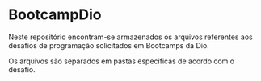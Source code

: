 # BootcampDio

Neste repositório encontram-se armazenados os arquivos referentes aos desafios de programação solicitados em Bootcamps da Dio.

Os arquivos são separados em pastas especificas de acordo com o desafio. 
